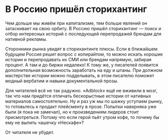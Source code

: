 
# В Россию пришёл сторихантинг

Чем дольше мы живём при капитализме, тем больше явлений он затаскивает на свою орбиту. В Россию пришёл сторихантинг — поиск и отбор интересных историй с последующей перепродажей брендам для нативной рекламы.

Сторонники рынка увидят в сторихантинге плюсы. Если в ближайшем будущем Россия решит вопрос с копирайтом, то можно искать хорошие истории и перепродавать их СМИ или брендам напрямую, забирая процент. А там и до биржи недалеко! К тому же, у писателей появится дополнительная возможность заработать на еду и штаны. При должном мастерстве истории можно подделывать, в этом писателю поможет модный вербатим и навыки документальной прозы.

Для читателей всё не так радужно. «Adblock» ещё не вживили в мозг, так что нам придётся отличать бескорыстные истории от нативных материалов самостоятельно. Ну и раз уж мы по шажку уступаем рынку, то готовьтесь к продакт плейсменту в прозе. Попытки наверняка уже были (я пока не замечал), но к произведениям лидеров стоит присмотреться. Потому что если герой пьёт утром кофе, то почему бы ему не выпить чашечку «Нескафе»?

От читателя не убудет.